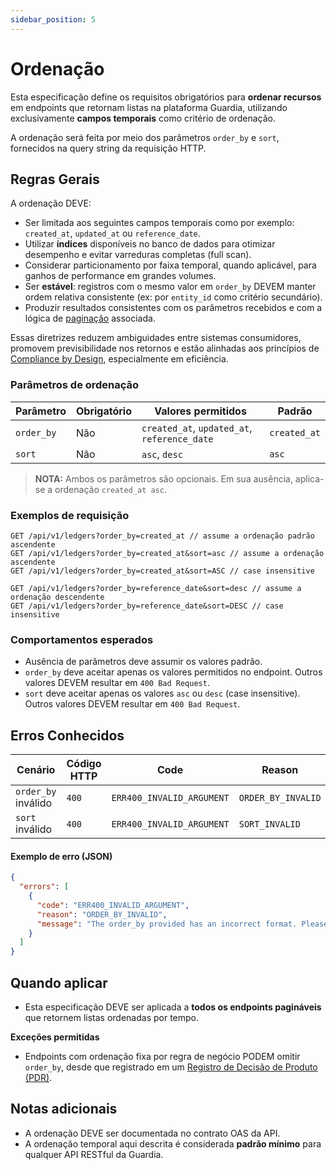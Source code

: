 ```yaml
---
sidebar_position: 5
---
```


# Ordenação

Esta especificação define os requisitos obrigatórios para **ordenar recursos** em endpoints que retornam listas na plataforma Guardia, utilizando exclusivamente **campos temporais** como critério de ordenação.

A ordenação será feita por meio dos parâmetros `order_by` e `sort`, fornecidos na query string da requisição HTTP.

## Regras Gerais

A ordenação DEVE:

- Ser limitada aos seguintes campos temporais como por exemplo: `created_at`, `updated_at` ou `reference_date`.
- Utilizar **índices** disponíveis no banco de dados para otimizar desempenho e evitar varreduras completas (full scan).
- Considerar particionamento por faixa temporal, quando aplicável, para ganhos de performance em grandes volumes.
- Ser **estável**: registros com o mesmo valor em `order_by` DEVEM manter ordem relativa consistente (ex: por `entity_id` como critério secundário).
- Produzir resultados consistentes com os parâmetros recebidos e com a lógica de [paginação](./http-pagination.md) associada.

Essas diretrizes reduzem ambiguidades entre sistemas consumidores, promovem previsibilidade nos retornos e estão alinhadas aos princípios de [Compliance by Design](../../community/governance/COMPLIANCE.md), especialmente em eficiência.

### Parâmetros de ordenação

| Parâmetro  | Obrigatório | Valores permitidos                          | Padrão       |
|------------|-------------|----------------------------------------------|--------------|
| `order_by` | Não         | `created_at`, `updated_at`, `reference_date` | `created_at` |
| `sort`     | Não         | `asc`, `desc`                                | `asc`        |

> **NOTA:** Ambos os parâmetros são opcionais. Em sua ausência, aplica-se a ordenação `created_at asc`.

### Exemplos de requisição

```http
GET /api/v1/ledgers?order_by=created_at // assume a ordenação padrão ascendente
GET /api/v1/ledgers?order_by=created_at&sort=asc // assume a ordenação ascendente
GET /api/v1/ledgers?order_by=created_at&sort=ASC // case insensitive
```

```http
GET /api/v1/ledgers?order_by=reference_date&sort=desc // assume a ordenação descendente
GET /api/v1/ledgers?order_by=reference_date&sort=DESC // case insensitive
```

### Comportamentos esperados

- Ausência de parâmetros deve assumir os valores padrão.
- `order_by` deve aceitar apenas os valores permitidos no endpoint. Outros valores DEVEM resultar em `400 Bad Request`.
- `sort` deve aceitar apenas os valores `asc` ou `desc` (case insensitive). Outros valores DEVEM resultar em `400 Bad Request`.

## Erros Conhecidos

| Cenário | Código HTTP | Code | Reason |
|--------|---------------------|--------|------|
| `order_by` inválido | `400` | `ERR400_INVALID_ARGUMENT` | `ORDER_BY_INVALID` |
| `sort` inválido | `400` | `ERR400_INVALID_ARGUMENT` | `SORT_INVALID` |


#### Exemplo de erro (JSON)
```json
{
  "errors": [
    {
      "code": "ERR400_INVALID_ARGUMENT",
      "reason": "ORDER_BY_INVALID",
      "message": "The order_by provided has an incorrect format. Please check the order_by before trying again."
    }
  ]
}
```

## Quando aplicar

- Esta especificação DEVE ser aplicada a **todos os endpoints pagináveis** que retornem listas ordenadas por tempo.

**Exceções permitidas**

- Endpoints com ordenação fixa por regra de negócio PODEM omitir `order_by`, desde que registrado em um [Registro de Decisão de Produto (PDR)](../../community/governance/COMPLIANCE.md#registros-de-decisão-de-produto-pdr).

## Notas adicionais

- A ordenação DEVE ser documentada no contrato OAS da API.
- A ordenação temporal aqui descrita é considerada **padrão mínimo** para qualquer API RESTful da Guardia.
